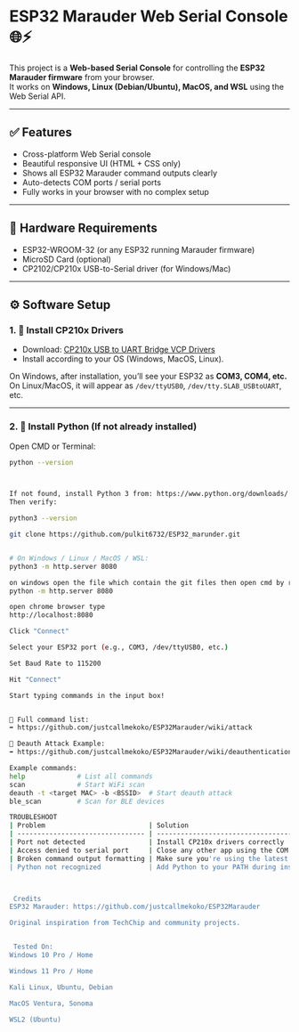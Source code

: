 # ESP32 Marauder Web Serial Console 🌐⚡

This project is a **Web-based Serial Console** for controlling the **ESP32 Marauder firmware** from your browser.  
It works on **Windows, Linux (Debian/Ubuntu), MacOS, and WSL** using the Web Serial API.

---

## ✅ Features
- Cross-platform Web Serial console
- Beautiful responsive UI (HTML + CSS only)
- Shows all ESP32 Marauder command outputs clearly
- Auto-detects COM ports / serial ports
- Fully works in your browser with no complex setup

---

## 🔌 Hardware Requirements
- ESP32-WROOM-32 (or any ESP32 running Marauder firmware)
- MicroSD Card (optional)
- CP2102/CP210x USB-to-Serial driver (for Windows/Mac)

---

## ⚙️ Software Setup

### 1. 🔑 Install CP210x Drivers

- Download: [CP210x USB to UART Bridge VCP Drivers](https://www.silabs.com/developers/usb-to-uart-bridge-vcp-drivers)
- Install according to your OS (Windows, MacOS, Linux).

On Windows, after installation, you’ll see your ESP32 as **COM3, COM4, etc.**
On Linux/MacOS, it will appear as `/dev/ttyUSB0`, `/dev/tty.SLAB_USBtoUART`, etc.

---

### 2. 🐍 Install Python (If not already installed)

Open CMD or Terminal:
```bash
python --version



If not found, install Python 3 from: https://www.python.org/downloads/
Then verify:

python3 --version

git clone https://github.com/pulkit6732/ESP32_marunder.git


# On Windows / Linux / MacOS / WSL:
python3 -m http.server 8080

on windows open the file which contain the git files then open cmd by right click and write  
python -m http.server 8080

open chrome browser type 
http://localhost:8080

Click "Connect"

Select your ESP32 port (e.g., COM3, /dev/ttyUSB0, etc.)

Set Baud Rate to 115200

Hit "Connect"

Start typing commands in the input box!


📖 Full command list:
➡️ https://github.com/justcallmekoko/ESP32Marauder/wiki/attack

📖 Deauth Attack Example:
➡️ https://github.com/justcallmekoko/ESP32Marauder/wiki/deauthentication-attack-workflow

Example commands:
help             # List all commands
scan             # Start WiFi scan
deauth -t <target MAC> -b <BSSID>  # Start deauth attack
ble_scan         # Scan for BLE devices

TROUBLESHOOT 
| Problem                          | Solution                                        |
| -------------------------------- | ----------------------------------------------- |
| Port not detected                | Install CP210x drivers correctly                |
| Access denied to serial port     | Close any other app using the COM port          |
| Broken command output formatting | Make sure you're using the latest UI files here |
| Python not recognized            | Add Python to your PATH during installation     |



 Credits
ESP32 Marauder: https://github.com/justcallmekoko/ESP32Marauder

Original inspiration from TechChip and community projects.


 Tested On:
Windows 10 Pro / Home

Windows 11 Pro / Home

Kali Linux, Ubuntu, Debian

MacOS Ventura, Sonoma

WSL2 (Ubuntu)


